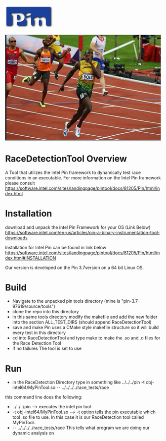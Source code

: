 ![alt text](https://github.com/The-ivyleague-sloth/RaceDetectionTool/blob/master/pictures/cutout.jpg)

![alt text](https://github.com/The-ivyleague-sloth/RaceDetectionTool/blob/master/pictures/usain.png)

# RaceDetectionTool Overview
A Tool that utilizes the Intel Pin framework to dynamically test race conditions in an executable.
For more information on the Intel Pin framework please consult
https://software.intel.com/sites/landingpage/pintool/docs/81205/Pin/html/index.html

# Installation
download and unpack the intel Pin Framework for your OS (Link Below)
https://software.intel.com/en-us/articles/pin-a-binary-instrumentation-tool-downloads

Installation for Intel Pin can be found in link below
https://software.intel.com/sites/landingpage/pintool/docs/81205/Pin/html/index.html#INSTALLATION

Our version is developed on the Pin 3.7version on a 64 bit Linux OS.

# Build 
* Navigate to the unpacked pin tools directory (mine is "pin-3.7-97619/source/tools")
* clone the repo into this directory
* in this same tools directory modify the makefile and add the new folder into the section ALL_TEST_DIRS (should append RaceDetectionTool)
* save and make Pin uses a CMake style makefile structure so it will build every test in this directory
* cd into RaceDetectionTool and type make to make the .so and .o files for the Race Detection Tool
* If no failures The tool is set to use

# Run
* in the RaceDetection Directory type in something like
../../../pin -t obj-intel64/MyPinTool.so -- ../../../../race_tests/race

this command line does the following:
* ../../../pin --> executes the intel pin tool
* -t obj-intel64/MyPinTool.so --> -t option tells the pin executable which tool .so file to use. In this case it is our RaceDetection tool called MyPinTool. 
* -- ../../../../race_tests/race This tells what program we are doing our dynamic analysis on



